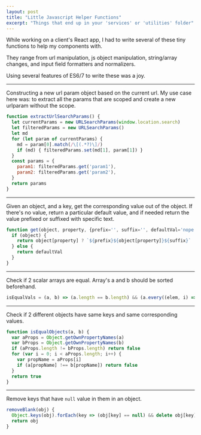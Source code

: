 ```yaml
---
layout: post
title: "Little Javascript Helper Functions"
excerpt: "Things that end up in your 'services' or 'utilities' folder"
---
```


While working on a client's React app, I had to write several of these tiny functions to help my components with.

They range from url manipulation, js object manipulation, string/array changes, and input field formatters and normalizers.

Using several features of ES6/7 to write these was a joy.

---

Constructing a new url param object based on the current url. My use case here was: to extract all the params that are scoped and create a new urlparam without the scope.

```js
function extractUrlSearchParams() {
  let currentParams = new URLSearchParams(window.location.search)
  let filteredParams = new URLSearchParams()
  let md
  for (let param of currentParams) {
    md = param[0].match(/\[(.*?)\]/)
    if (md) { filteredParams.set(md[1], param[1]) }
  }
  const params = {
    param1: filteredParams.get('param1'),
    param2: filteredParams.get('param2'),
  }
  return params
}
```

---

Given an object, and a key, get the corresponding value out of the object. If there's no value, return a particular default value, and if needed return the value prefixed or suffixed with specific text.

```js
function get(object, property, {prefix='', suffix='', defaultVal='nope'} = {}) {
  if (object) {
    return object[property] ? `${prefix}${object[property]}${suffix}` : defaultVal
  } else {
    return defaultVal
  }
}
```

---

Check if 2 scalar arrays are equal. Array's a and b should be sorted beforehand.

```js
isEqualVals = (a, b) => (a.length == b.length) && (a.every((elem, i) => elem === b[i]))
```

---

Check if 2 different objects have same keys and same corresponding values.

```js
function isEqualObjects(a, b) {
  var aProps = Object.getOwnPropertyNames(a)
  var bProps = Object.getOwnPropertyNames(b)
  if (aProps.length != bProps.length) return false
  for (var i = 0; i < aProps.length; i++) {
    var propName = aProps[i]
    if (a[propName] !== b[propName]) return false
  }
  return true
}
```

---

Remove keys that have `null` value in them in an object.


```js
removeBlank(obj) {
  Object.keys(obj).forEach(key => (obj[key] == null) && delete obj[key])
  return obj
}
```
